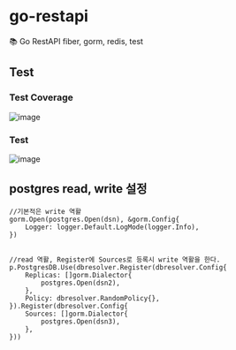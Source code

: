 # go-restapi
📚 Go RestAPI fiber, gorm, redis, test

## Test


### Test Coverage

![image](https://user-images.githubusercontent.com/68090443/209333062-d1b5650a-bf54-4524-b319-ac817c58b3c2.png)

### Test

![image](https://user-images.githubusercontent.com/68090443/209333170-058a7f81-d3f4-4a2c-9596-86efec52a24d.png)


## postgres read, write 설정


    //기본적은 write 역활
	gorm.Open(postgres.Open(dsn), &gorm.Config{
		Logger: logger.Default.LogMode(logger.Info),
	})
	

    //read 역활, Register에 Sources로 등록시 write 역활을 한다.
	p.PostgresDB.Use(dbresolver.Register(dbresolver.Config{
		Replicas: []gorm.Dialector{
			postgres.Open(dsn2),
		},
		Policy: dbresolver.RandomPolicy{},
	}).Register(dbresolver.Config{
		Sources: []gorm.Dialector{
			postgres.Open(dsn3),
		},
	}))
	
